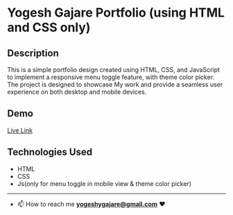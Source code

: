 # Yogesh Gajare Portfolio (using HTML and CSS only)


## Description
This is a simple portfolio design created using HTML, CSS, and JavaScript to implement a responsive menu toggle feature, with theme color picker. The project is designed to showcase My work and provide a seamless user experience on both desktop and mobile devices.

## Demo
<a target="_blank" href="https://Yogesh-Gajare.github.io/MyPortfolio/">Live Link</a>


## Technologies Used 
- HTML
- CSS
- Js(only for menu toggle in mobile view & theme color picker)



---
- 📫 How to reach me **yogeshygajare@gmail.com** ❤️
